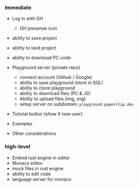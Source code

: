 
### Immediate

- Log in with GH
  - GH presense icon
- abiilty to save project
- ability to laod project
- ability to download PC code


- Playground server (private repo)
  - connect account (Github / Google)
  - ability to save playground (store in SQL)
  - ability to clone playground
  - ability to download files (PC & JS)
  - Ability to upload files (img, svg)
  - setup server on subdomain: `playground.paperclip.dev`

- Tutorial button (show if new user)
- Examples



- Other considerations


### high-level

- Embed rust engine in editor
- Monaco editor
- mock files in rust engine
- ability to edit code 
- language server for monaco
  